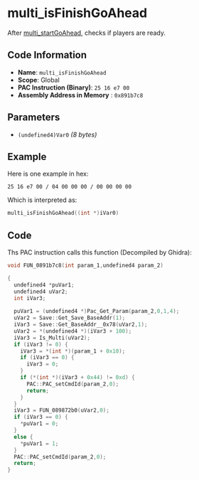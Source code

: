 # multi_isFinishGoAhead

After [multi_startGoAhead](./multi_startgoahead.md), checks if players are ready.

## Code Information

- **Name**: `multi_isFinishGoAhead`
- **Scope**: Global
- **PAC Instruction (Binary)**: `25 16 e7 00`
- **Assembly Address in Memory** : `0x891b7c8`

## Parameters

- `(undefined4)Var0` *(8 bytes)*

## Example

Here is one example in hex:

```25 16 e7 00 / 04 00 00 00 / 00 00 00 00```

Which is interpreted as:

```c
multi_isFinishGoAhead((int *)iVar0)
```

## Code

Ths PAC instruction calls this function (Decompiled by Ghidra):

```c
void FUN_0891b7c8(int param_1,undefined4 param_2)

{
  undefined4 *puVar1;
  undefined4 uVar2;
  int iVar3;
  
  puVar1 = (undefined4 *)Pac_Get_Param(param_2,0,1,4);
  uVar2 = Save::Get_Save_BaseAddr(1);
  iVar3 = Save::Get_BaseAddr__0x78(uVar2,1);
  uVar2 = *(undefined4 *)(iVar3 + 100);
  iVar3 = Is_Multi(uVar2);
  if (iVar3 != 0) {
    iVar3 = *(int *)(param_1 + 0x10);
    if (iVar3 == 0) {
      iVar3 = 0;
    }
    if (*(int *)(iVar3 + 0x44) != 0xd) {
      PAC::PAC_setCmdId(param_2,0);
      return;
    }
  }
  iVar3 = FUN_089872b0(uVar2,0);
  if (iVar3 == 0) {
    *puVar1 = 0;
  }
  else {
    *puVar1 = 1;
  }
  PAC::PAC_setCmdId(param_2,0);
  return;
}
```

